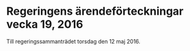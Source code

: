 # Regeringens ärendeförteckningar vecka 19, 2016

Till regeringssammanträdet torsdag den 12 maj 2016.
